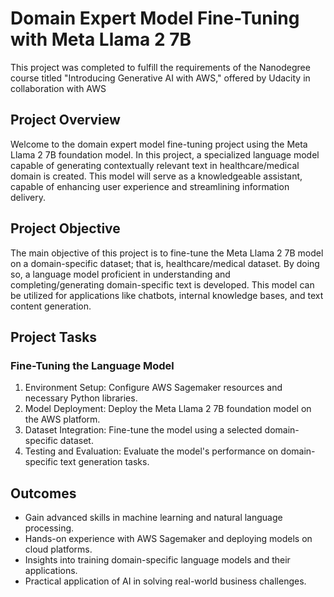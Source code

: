 # Domain Expert Model Fine-Tuning with Meta Llama 2 7B

This project was completed to fulfill the requirements of the Nanodegree course titled "Introducing Generative AI with AWS," offered by Udacity in collaboration with AWS

## Project Overview

Welcome to the domain expert model fine-tuning project using the Meta Llama 2 7B foundation model. In this project, a specialized language model capable of generating contextually relevant text in healthcare/medical domain is created. 
This model will serve as a knowledgeable assistant, capable of enhancing user experience and streamlining information delivery.

## Project Objective

The main objective of this project is to fine-tune the Meta Llama 2 7B model on a domain-specific dataset; that is, healthcare/medical dataset. By doing so, a language model proficient in understanding and completing/generating domain-specific text is developed. This model can be utilized for applications like chatbots, internal knowledge bases, and text content generation.


## Project Tasks

### Fine-Tuning the Language Model

1. Environment Setup: Configure AWS Sagemaker resources and necessary Python libraries.
2. Model Deployment: Deploy the Meta Llama 2 7B foundation model on the AWS platform.
3. Dataset Integration: Fine-tune the model using a selected domain-specific dataset.
4. Testing and Evaluation: Evaluate the model's performance on domain-specific text generation tasks.


## Outcomes

- Gain advanced skills in machine learning and natural language processing.
- Hands-on experience with AWS Sagemaker and deploying models on cloud platforms.
- Insights into training domain-specific language models and their applications.
- Practical application of AI in solving real-world business challenges.

